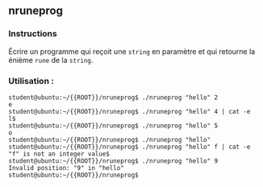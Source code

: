 ## nruneprog

### Instructions

Écrire un programme qui reçoit une `string` en paramètre et qui retourne la énième `rune` de la `string`.

### Utilisation :

```console
student@ubuntu:~/{{ROOT}}/nruneprog$ ./nruneprog "hello" 2
e
student@ubuntu:~/{{ROOT}}/nruneprog$ ./nruneprog "hello" 4 | cat -e
l$
student@ubuntu:~/{{ROOT}}/nruneprog$ ./nruneprog "hello" 5
o
student@ubuntu:~/{{ROOT}}/nruneprog$ ./nruneprog "hello"
student@ubuntu:~/{{ROOT}}/nruneprog$ ./nruneprog "hello" f | cat -e
"f" is not an integer value$
student@ubuntu:~/{{ROOT}}/nruneprog$ ./nruneprog "hello" 9
Invalid position: "9" in "hello"
student@ubuntu:~/{{ROOT}}/nruneprog$
```
